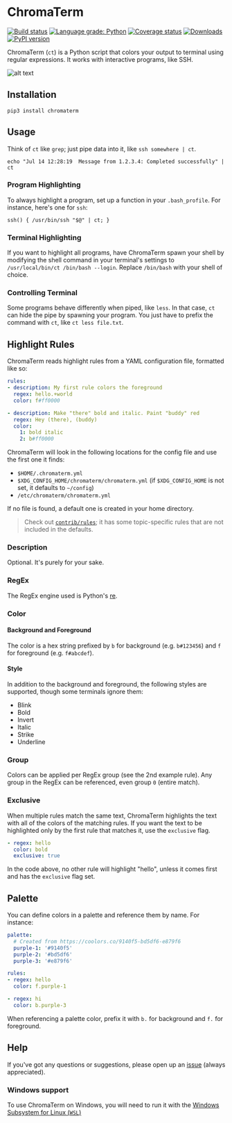 # ChromaTerm

[![Build status](https://img.shields.io/github/workflow/status/hSaria/ChromaTerm/CI/main)](https://github.com/hSaria/ChromaTerm/actions?query=workflow%3ACI)
[![Language grade: Python](https://img.shields.io/lgtm/grade/python/github/hSaria/ChromaTerm)](https://lgtm.com/projects/g/hSaria/ChromaTerm/context:python)
[![Coverage status](https://coveralls.io/repos/github/hSaria/ChromaTerm/badge.svg)](https://coveralls.io/github/hSaria/ChromaTerm)
[![Downloads](https://static.pepy.tech/personalized-badge/chromaterm?period=total&units=international_system&left_color=grey&right_color=brightgreen&left_text=downloads)](https://pepy.tech/project/chromaterm)
[![PyPI version](https://badge.fury.io/py/chromaterm.svg)](https://badge.fury.io/py/chromaterm)

ChromaTerm (`ct`) is a Python script that colors your output to terminal using
regular expressions. It works with interactive programs, like SSH.

![alt text](https://github.com/hSaria/ChromaTerm/raw/main/.github/junos-show-interface.png "Example output")

## Installation

```shell
pip3 install chromaterm
```

## Usage

Think of `ct` like `grep`; just pipe data into it, like `ssh somewhere | ct`.

```shell
echo "Jul 14 12:28:19  Message from 1.2.3.4: Completed successfully" | ct
```

### Program Highlighting

To always highlight a program, set up a function in your `.bash_profile`.
For instance, here's one for `ssh`:
```shell
ssh() { /usr/bin/ssh "$@" | ct; }
```

### Terminal Highlighting

If you want to highlight all programs, have ChromaTerm spawn your shell by
modifying the shell command in your terminal's settings to `/usr/local/bin/ct /bin/bash --login`. Replace `/bin/bash` with your shell of choice.

### Controlling Terminal

Some programs behave differently when piped, like `less`. In that case, `ct` can
hide the pipe by spawning your program. You just have to prefix the command with
`ct`, like `ct less file.txt`.

## Highlight Rules

ChromaTerm reads highlight rules from a YAML configuration file, formatted like so:

```yaml
rules:
- description: My first rule colors the foreground
  regex: hello.+world
  color: f#ff0000

- description: Make "there" bold and italic. Paint "buddy" red
  regex: Hey (there), (buddy)
  color:
    1: bold italic
    2: b#ff0000
```

ChromaTerm will look in the following locations for the config file and use the
first one it finds:

 * `$HOME/.chromaterm.yml`
 * `$XDG_CONFIG_HOME/chromaterm/chromaterm.yml` (if `$XDG_CONFIG_HOME` is not set,
 it defaults to `~/config`)
 * `/etc/chromaterm/chromaterm.yml`

If no file is found, a default one is created in your home directory.

> Check out [`contrib/rules`](https://github.com/hSaria/ChromaTerm/tree/main/contrib/rules);
> it has some topic-specific rules that are not included in the defaults.

### Description

Optional. It's purely for your sake.

### RegEx

The RegEx engine used is Python's [re](https://docs.python.org/3/library/re.html).

### Color

#### Background and Foreground

The color is a hex string prefixed by `b` for background (e.g. `b#123456`) and
`f` for foreground (e.g. `f#abcdef`).

#### Style

In addition to the background and foreground, the following styles are supported,
though some terminals ignore them:

 * Blink
 * Bold
 * Invert
 * Italic
 * Strike
 * Underline

### Group

Colors can be applied per RegEx group (see the 2nd example rule). Any group in
the RegEx can be referenced, even group `0` (entire match).

### Exclusive

When multiple rules match the same text, ChromaTerm highlights the text with all
of the colors of the matching rules. If you want the text to be highlighted only
by the first rule that matches it, use the `exclusive` flag.

```yaml
- regex: hello
  color: bold
  exclusive: true
```

In the code above, no other rule will highlight "hello", unless it comes first
and has the `exclusive` flag set.

## Palette

You can define colors in a palette and reference them by name. For instance:

```yaml
palette:
  # Created from https://coolors.co/9140f5-bd5df6-e879f6
  purple-1: '#9140f5'
  purple-2: '#bd5df6'
  purple-3: '#e879f6'

rules:
- regex: hello
  color: f.purple-1

- regex: hi
  color: b.purple-3
```

When referencing a palette color, prefix it with `b.` for background and `f.` for
foreground.

## Help

If you've got any questions or suggestions, please open up an
[issue](https://github.com/hSaria/ChromaTerm/issues/new/choose) (always
appreciated).

### Windows support

To use ChromaTerm on Windows, you will need to run it with the
[Windows Subsystem for Linux (`WSL`)](https://docs.microsoft.com/en-us/windows/wsl/about)

